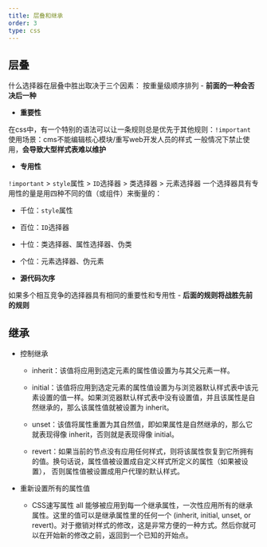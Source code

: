 ```yaml
---
title: 层叠和继承
order: 3
type: css
---
```


## 层叠

什么选择器在层叠中胜出取决于三个因素：
按重量级顺序排列 - **前面的一种会否决后一种**

- **重要性**

在css中，有一个特别的语法可以让一条规则总是优先于其他规则：`!important`
使用场景：cms不能编辑核心模块/重写web开发人员的样式
一般情况下禁止使用，**会导致大型样式表难以维护**

- **专用性**

`!important` > `style`属性 > `ID`选择器 > 类选择器 > 元素选择器
一个选择器具有专用性的量是用四种不同的值（或组件）来衡量的：
  - 千位：`style`属性
  - 百位：`ID`选择器
  - 十位：类选择器、属性选择器、伪类
  - 个位：元素选择器、伪元素

- **源代码次序**

如果多个相互竞争的选择器具有相同的重要性和专用性 - **后面的规则将战胜先前的规则**

## 继承

- 控制继承
  - inherit：该值将应用到选定元素的属性值设置为与其父元素一样。

  - initial：该值将应用到选定元素的属性值设置为与浏览器默认样式表中该元素设置的值一样。如果浏览器默认样式表中没有设置值，并且该属性是自然继承的，那么该属性值就被设置为 inherit。

  - unset：该值将属性重置为其自然值，即如果属性是自然继承的，那么它就表现得像 inherit，否则就是表现得像 initial。
  
  - revert：如果当前的节点没有应用任何样式，则将该属性恢复到它所拥有的值。换句话说，属性值被设置成自定义样式所定义的属性（如果被设置）， 否则属性值被设置成用户代理的默认样式。

- 重新设置所有的属性值
  - CSS速写属性 all 能够被应用到每一个继承属性，一次性应用所有的继承属性。这里的值可以是继承属性里的任何一个 (inherit, initial, unset, or revert)。对于撤销对样式的修改，这是非常方便的一种方式。然后你就可以在开始新的修改之前，返回到一个已知的开始点。
